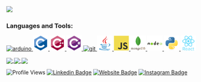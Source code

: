 <!--img alt="Welcome to the Internet" src="https://i.giphy.com/media/zhbrTTpmSCYog/source.gif" width="100%"-->
<img src="https://64.media.tumblr.com/8da67f7ce817967d1c266df499cb3284/tumblr_n9fguofG161s4fz4bo1_500.gif" width="80%" />
<!--img src="https://64.media.tumblr.com/e0cd23161d0d75fed661d1460ce81ff4/tumblr_o8y4sqq6bU1sdfx67o1_r1_500.gif" width="100%" /--> 
<!--img src="https://i.pinimg.com/originals/c4/88/b1/c488b19960ac8870812d86ab5e1ef393.gif" width="100%" /--> 
<!--img src="https://64.media.tumblr.com/abb98263fef3e98da83e572f96655668/tumblr_p0d5ttH13P1s4fz4bo1_500.gif" width="100%" /-->

<h3 align="left">Languages and Tools:</h3>
<p align="left"> <a href="https://www.arduino.cc/" target="_blank" rel="noreferrer"> <img src="https://cdn.worldvectorlogo.com/logos/arduino-1.svg" alt="arduino" width="40" height="40"/> </a> <a href="https://www.cprogramming.com/" target="_blank" rel="noreferrer"> <img src="https://raw.githubusercontent.com/devicons/devicon/master/icons/c/c-original.svg" alt="c" width="40" height="40"/> </a> <a href="https://www.w3schools.com/cpp/" target="_blank" rel="noreferrer"> <img src="https://raw.githubusercontent.com/devicons/devicon/master/icons/cplusplus/cplusplus-original.svg" alt="cplusplus" width="40" height="40"/> </a> <a href="https://www.w3schools.com/cs/" target="_blank" rel="noreferrer"> <img src="https://raw.githubusercontent.com/devicons/devicon/master/icons/csharp/csharp-original.svg" alt="csharp" width="40" height="40"/> </a> <a href="https://git-scm.com/" target="_blank" rel="noreferrer"> <img src="https://www.vectorlogo.zone/logos/git-scm/git-scm-icon.svg" alt="git" width="40" height="40"/> </a> <a href="https://www.java.com" target="_blank" rel="noreferrer"> <img src="https://raw.githubusercontent.com/devicons/devicon/master/icons/java/java-original.svg" alt="java" width="40" height="40"/> </a> <a href="https://developer.mozilla.org/en-US/docs/Web/JavaScript" target="_blank" rel="noreferrer"> <img src="https://raw.githubusercontent.com/devicons/devicon/master/icons/javascript/javascript-original.svg" alt="javascript" width="40" height="40"/> </a> <a href="https://www.mongodb.com/" target="_blank" rel="noreferrer"> <img src="https://raw.githubusercontent.com/devicons/devicon/master/icons/mongodb/mongodb-original-wordmark.svg" alt="mongodb" width="40" height="40"/> </a> <a href="https://nodejs.org" target="_blank" rel="noreferrer"> <img src="https://raw.githubusercontent.com/devicons/devicon/master/icons/nodejs/nodejs-original-wordmark.svg" alt="nodejs" width="40" height="40"/> </a> <a href="https://www.python.org" target="_blank" rel="noreferrer"> <img src="https://raw.githubusercontent.com/devicons/devicon/master/icons/python/python-original.svg" alt="python" width="40" height="40"/> </a> <a href="https://reactjs.org/" target="_blank" rel="noreferrer"> <img src="https://raw.githubusercontent.com/devicons/devicon/master/icons/react/react-original-wordmark.svg" alt="react" width="40" height="40"/> </a> </p>

<a href="https://github.com/anuraghazra/github-readme-stats">
  <img align="center" src="https://github-readme-stats.vercel.app/api/top-langs/?username=bfrederick18&layout=compact&hide_title=true&langs_count=10&theme=github_dark&hide_border=true" />
</a>
<a href="https://github.com/anuraghazra/github-readme-stats">
  <img align="center" src="https://github-readme-stats.vercel.app/api?username=bfrederick18&show_icons=true&locale=en&theme=github_dark&hide_border=true&hide_title=true&count_private=true" />
</a>
<a href="https://github.com/DenverCoder1/github-readme-streak-stats">
  <img align="center" src="https://github-readme-streak-stats.herokuapp.com?user=bfrederick18&hide_border=true&date_format=j%20M%5B%20Y%5D&background=0D1117&currStreakNum=DDDDDD&sideNums=DDDDDD&sideLabels=DDDDDD&dates=DDDDDD&stroke=DDDDDD" />
</a>

![Profile Views](https://komarev.com/ghpvc/?username=bfrederick18&color=brightgreen&style=flat-square&label=Profile+Views)
[![Linkedin Badge](https://img.shields.io/badge/-LinkedIn-0e76a8?style=flat-square&logo=Linkedin&logoColor=white)](https://www.linkedin.com/in/brandon-frederick-643058213/)
[![Website Badge](https://img.shields.io/badge/Website-3b5998?style=flat-square&logo=google-chrome&logoColor=white)](http://www.brandonfrederick.com/)
[![Instagram Badge](https://img.shields.io/badge/-Instagram-e4405f?style=flat-square&logo=Instagram&logoColor=white)](https://www.instagram.com/yoiambrandon/)
